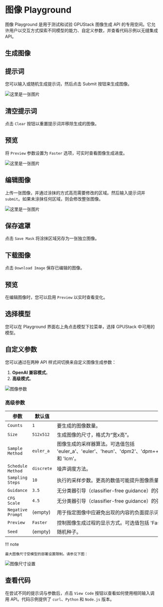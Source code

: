 # 图像 Playground

图像 Playground 是用于测试和试验 GPUStack 图像生成 API 的专用空间。它允许用户以交互方式探索不同模型的能力、自定义参数，并查看代码示例以无缝集成 API。

## 生成图像

## 提示词

您可以输入或随机生成提示词，然后点击 Submit 按钮来生成图像。

![这里是一张图片](../../assets/playground/create-image-01.png)

## 清空提示词

点击 `Clear` 按钮以重置提示词并移除生成的图像。

## 预览

将 `Preview` 参数设置为 `Faster` 选项，可实时查看图像生成进度。

![这里是一张图片](../../assets/playground/create-image-02.png)

## 编辑图像

上传一张图像，并通过涂抹的方式高亮需要修改的区域。然后输入提示词并 `submit`。如果未涂抹任何区域，则会修改整张图像。

![这里是一张图片](../../assets/playground/image-edit-01.png)

## 保存遮罩

点击 `Save Mask` 将涂抹区域另存为一张独立图像。

## 下载图像

点击 `Download Image` 保存已编辑的图像。


## 预览

在编辑图像时，您可以启用 `Preview` 以实时查看变化。


## 选择模型

您可以在 Playground 界面右上角点击模型下拉菜单，选择 GPUStack 中可用的模型。

## 自定义参数

您可以通过在两种 API 样式间切换来自定义图像生成参数：

1. **OpenAI 兼容模式**。
2. **高级模式**。

![图像参数](../../assets/playground/api-style.png)

### 高级参数



| 参数               | 默认值     | 说明                                                                                                                                                              |
| ------------------ | ---------- | ----------------------------------------------------------------------------------------------------------------------------------------------------------------- |
| `Counts`           | `1`        | 要生成的图像数量。                                                                                                                                                 |
| `Size`             | `512x512`  | 生成图像的尺寸，格式为“宽x高”。                                                                                                                                    |
| `Sample Method`    | `euler_a`  | 图像生成的采样器算法。可选值包括 'euler_a'、'euler'、'heun'、'dpm2'、'dpm++2s_a'、'dpm++2m'、'dpm++2mv2'、'ipndm'、'ipndm_v' 和 'lcm'。                           |
| `Schedule Method`  | `discrete` | 噪声调度方法。                                                                                                                                                     |
| `Sampling Steps`   | `10`       | 执行的采样步数。更高的数值可能提升图像质量，但会增加处理时间。                                                                                                      |
| `Guidance`         | `3.5`      | 无分类器引导（classifier-free guidance）的强度。值越高，对提示词的遵从度越高。                                                                                     |
| `CFG Scale`        | `4.5`      | 无分类器引导（classifier-free guidance）的强度。值越高，对提示词的遵从度越高。                                                                                     |
| `Negative Prompt`  | (empty)    | 用于指定图像中应避免出现的内容的负面提示词。                                                                                                                       |
| `Preview`          | `Faster`   | 控制图像生成过程的显示方式。可选值包括 'Faster'、'Normal'、'None'。                                                                                                |
| `Seed`             | (empty)    | 随机种子。                                                                                                                                                         |

!!! note

    最大图像尺寸受模型的部署设置限制。请参见下图：

![图像尺寸设置](../../assets/playground/image-size.png)

## 查看代码

在尝试不同的提示词与参数后，点击 `View Code` 按钮以查看如何使用相同输入调用 API。代码示例提供了 `curl`、`Python` 和 `Node.js` 版本。